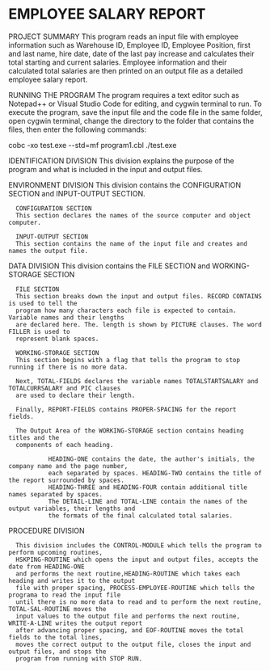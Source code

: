 # EMPLOYEE SALARY REPORT

PROJECT SUMMARY
This program reads an input file with employee information such as Warehouse ID, Employee ID,
Employee Position, first and last name, hire date, date of the last pay increase and calculates 
their total starting and current salaries. Employee information and their calculated total salaries 
are then printed on an output file as a detailed employee salary report.

RUNNING THE PROGRAM
The program requires a text editor such as Notepad++ or Visual Studio Code for editing, and cygwin terminal to run.
To execute the program, save the input file and the code file in the same folder, open cygwin terminal, 
change the directory to the folder that contains the files, then enter the following commands:

cobc -xo test.exe --std=mf program1.cbl
./test.exe

IDENTIFICATION DIVISION
This division explains the purpose of the program and what is included in the input and output files.

ENVIRONMENT DIVISION
This division contains the CONFIGURATION SECTION and INPUT-OUTPUT SECTION.

      CONFIGURATION SECTION
      This section declares the names of the source computer and object computer.

      INPUT-OUTPUT SECTION
      This section contains the name of the input file and creates and names the output file.

DATA DIVISION
This division contains the FILE SECTION and WORKING-STORAGE SECTION

      FILE SECTION
      This section breaks down the input and output files. RECORD CONTAINS is used to tell the 
      program how many characters each file is expected to contain. Variable names and their lengths 
      are declared here. The. length is shown by PICTURE clauses. The word FILLER is used to 
      represent blank spaces.

      WORKING-STORAGE SECTION
      This section begins with a flag that tells the program to stop running if there is no more data.

      Next, TOTAL-FIELDS declares the variable names TOTALSTARTSALARY and TOTALCURRSALARY and PIC clauses 
      are used to declare their length.

      Finally, REPORT-FIELDS contains PROPER-SPACING for the report fields.

      The Output Area of the WORKING-STORAGE section contains heading titles and the
      components of each heading. 

               HEADING-ONE contains the date, the author's initials, the company name and the page number,
               each separated by spaces. HEADING-TWO contains the title of the report surrounded by spaces.
               HEADING-THREE and HEADING-FOUR contain additional title names separated by spaces.
               The DETAIL-LINE and TOTAL-LINE contain the names of the output variables, their lengths and 
               the formats of the final calculated total salaries.
               
PROCEDURE DIVISION

      This division includes the CONTROL-MODULE which tells the program to perform upcoming routines,
      HSKPING-ROUTINE which opens the input and output files, accepts the date from HEADING-ONE
      and performs the next routine,HEADING-ROUTINE which takes each heading and writes it to the output 
      file with proper spacing, PROCESS-EMPLOYEE-ROUTINE which tells the programa to read the input file
      until there is no more data to read and to perform the next routine, TOTAL-SAL-ROUTINE moves the 
      input values to the output file and performs the next routine, WRITE-A-LINE writes the output report 
      after advancing proper spacing, and EOF-ROUTINE moves the total fields to the total lines,
      moves the correct output to the output file, closes the input and output files, and stops the
      program from running with STOP RUN.
               
